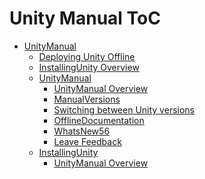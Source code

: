 Unity Manual ToC
================
 - [UnityManual]()
	 - [Deploying Unity Offline](DeployingUnityOffline.md)
	 - [InstallingUnity Overview](InstallingUnity.md)
	 - [UnityManual]()
		 - [UnityManual Overview](UnityManual_1.md)
		 - [ManualVersions](ManualVersions.md)
		 - [Switching between Unity versions](SwitchingDocumentationVersions.md)
		 - [OfflineDocumentation](OfflineDocumentation.md)
		 - [WhatsNew56](WhatsNew56.md)
		 - [Leave Feedback](LeaveFeedback.md)
	 - [InstallingUnity]()
		 - [UnityManual Overview](UnityManual.md)

